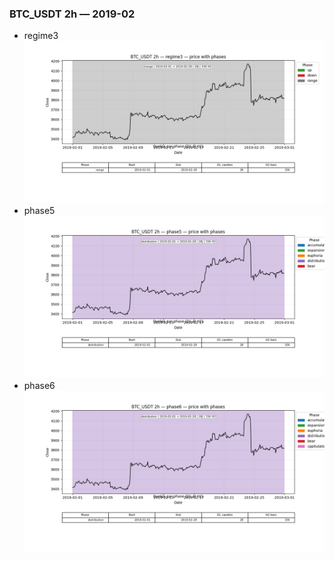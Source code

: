 ### BTC_USDT 2h — 2019-02

- regime3
![BTC_USDT_2h_regime3_2019-02_phase_price.png](outputs/fourier/phase_monthly/BTC_USDT/2h/2019/2019-02/BTC_USDT_2h_regime3_2019-02_phase_price.png)
- phase5
![BTC_USDT_2h_phase5_2019-02_phase_price.png](outputs/fourier/phase_monthly/BTC_USDT/2h/2019/2019-02/BTC_USDT_2h_phase5_2019-02_phase_price.png)
- phase6
![BTC_USDT_2h_phase6_2019-02_phase_price.png](outputs/fourier/phase_monthly/BTC_USDT/2h/2019/2019-02/BTC_USDT_2h_phase6_2019-02_phase_price.png)
